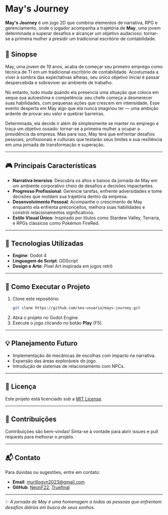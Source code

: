 # May's Journey

**May's Journey** é um jogo 2D que combina elementos de narrativa, RPG e gerenciamento, onde o jogador acompanha a trajetória de **May**, uma jovem determinada a superar desafios e alcançar um objetivo audacioso: tornar-se a primeira mulher a presidir um tradicional escritório de contabilidade.

## 📖 Sinopse
May, uma jovem de 19 anos, acaba de começar seu primeiro emprego como técnica de TI em um tradicional escritório de contabilidade. Acostumada a viver à sombra das expectativas alheias, seu único objetivo inicial é passar despercebida e sobreviver ao ambiente de trabalho. 

No entanto, tudo muda quando ela presencia uma situação que coloca em xeque sua autoestima e competência: seu chefe começa a desmerecer suas habilidades, com pequenas ações que crescem em intensidade. Esse evento desperta em May algo que ela nunca imaginou ter — uma ambição ardente de provar seu valor e quebrar barreiras. 

Determinada, ela decide ir além de simplesmente se manter no emprego e traça um objetivo ousado: tornar-se a primeira mulher a ocupar a presidência da empresa. Mas para isso, May terá que enfrentar desafios pessoais, profissionais e culturais que testarão seus limites e sua resiliência em uma jornada de transformação e superação.

---

## 🎮 Principais Características
- **Narrativa Imersiva**: Descubra os altos e baixos da jornada de May em um ambiente corporativo cheio de desafios e decisões impactantes.
- **Progresso Profissional**: Gerencie tarefas, enfrente adversidades e tome decisões que moldam sua trajetória dentro da empresa.
- **Desenvolvimento Pessoal**: Acompanhe o crescimento de May enquanto ela enfrenta preconceitos, melhora suas habilidades e constrói relacionamentos significativos.
- **Estilo Visual Único**: Inspirado por títulos como Stardew Valley, Terraria, e RPGs clássicos como Pokémon FireRed.

---

## 🚀 Tecnologias Utilizadas
- **Engine**: Godot 4
- **Linguagem de Script**: GDScript
- **Design e Arte**: Pixel Art inspirada em jogos retrô

---

## 📂 Como Executar o Projeto
1. Clone este repositório:
   ```bash
   git clone https://github.com/seu-usuario/mays-journey.git
   ```
2. Abra o projeto no Godot Engine.
3. Execute o jogo clicando no botão **Play** (F5).

---

## 💡 Planejamento Futuro
- Implementação de mecânicas de escolhas com impacto na narrativa.
- Expansão das áreas exploráveis do jogo.
- Introdução de sistemas de relacionamento com NPCs.

---

## 📜 Licença
Este projeto está licenciado sob a [MIT License](LICENSE).

---

## 🤝 Contribuições
Contribuições são bem-vindas! Sinta-se à vontade para abrir issues e pull requests para melhorar o projeto.

---

## 📬 Contato
Para dúvidas ou sugestões, entre em contato:
- **Email**: murillogyn2023@gmail.com
- **GitHub**: [NeonF22](https://github.com/NeonF22), [Truefinal](https://github.com/TrueFinal)

---

✨ _A jornada de May é uma homenagem a todas as pessoas que enfrentam desafios diários em busca de seus sonhos._
